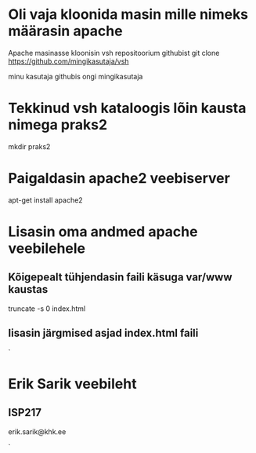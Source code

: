 # Oli vaja kloonida masin mille nimeks määrasin apache
Apache masinasse kloonisin vsh repositoorium githubist
git clone https://github.com/mingikasutaja/vsh

minu kasutaja githubis ongi mingikasutaja

# Tekkinud vsh kataloogis lõin kausta nimega praks2
mkdir praks2

# Paigaldasin apache2 veebiserver
apt-get install apache2

# Lisasin oma andmed apache veebilehele
## Kõigepealt tühjendasin faili käsuga var/www kaustas
truncate -s 0 index.html
## lisasin järgmised asjad index.html faili
 `<!DOCTYPE html>
<html>
<head>
<title>Erik Sarik veebileht</title>
</head>
<body>

<h1>Erik Sarik veebileht</h1>
<h2>ISP217</h2>
<p>erik.sarik@khk.ee</p>

</body>
</html> `
